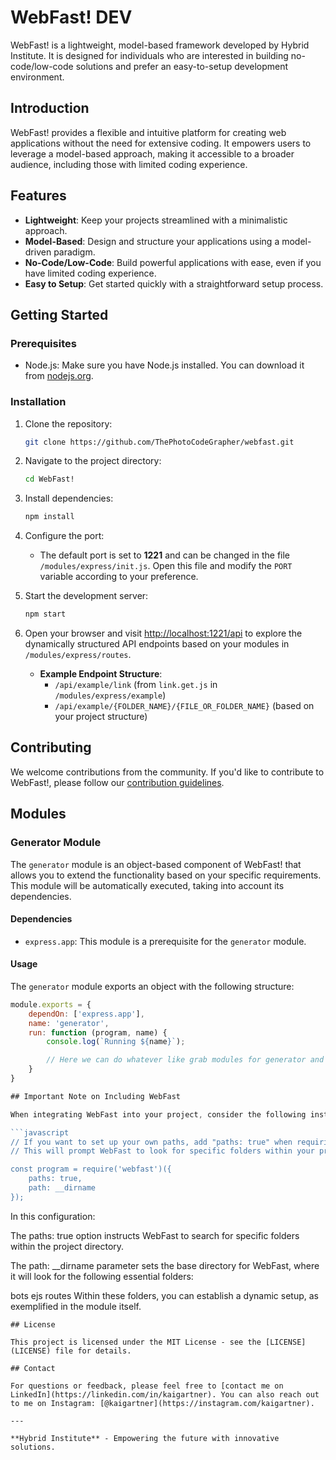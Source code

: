 # WebFast! **DEV**

WebFast! is a lightweight, model-based framework developed by Hybrid Institute. It is designed for individuals who are interested in building no-code/low-code solutions and prefer an easy-to-setup development environment.

## Introduction

WebFast! provides a flexible and intuitive platform for creating web applications without the need for extensive coding. It empowers users to leverage a model-based approach, making it accessible to a broader audience, including those with limited coding experience.

## Features

- **Lightweight**: Keep your projects streamlined with a minimalistic approach.
- **Model-Based**: Design and structure your applications using a model-driven paradigm.
- **No-Code/Low-Code**: Build powerful applications with ease, even if you have limited coding experience.
- **Easy to Setup**: Get started quickly with a straightforward setup process.

## Getting Started

### Prerequisites

- Node.js: Make sure you have Node.js installed. You can download it from [nodejs.org](https://nodejs.org/).

### Installation

1. Clone the repository:

    ```bash
    git clone https://github.com/ThePhotoCodeGrapher/webfast.git
    ```

2. Navigate to the project directory:

    ```bash
    cd WebFast!
    ```

3. Install dependencies:

    ```bash
    npm install
    ```

4. Configure the port:

    - The default port is set to **1221** and can be changed in the file `/modules/express/init.js`. Open this file and modify the `PORT` variable according to your preference.

5. Start the development server:

    ```bash
    npm start
    ```

6. Open your browser and visit [http://localhost:1221/api](http://localhost:1221/api) to explore the dynamically structured API endpoints based on your modules in `/modules/express/routes`.

   - **Example Endpoint Structure**:
     - `/api/example/link` (from `link.get.js` in `/modules/express/example`)
     - `/api/example/{FOLDER_NAME}/{FILE_OR_FOLDER_NAME}` (based on your project structure)

## Contributing

We welcome contributions from the community. If you'd like to contribute to WebFast!, please follow our [contribution guidelines](CONTRIBUTING.md).

## Modules

### Generator Module

The `generator` module is an object-based component of WebFast! that allows you to extend the functionality based on your specific requirements. This module will be automatically executed, taking into account its dependencies.

#### Dependencies

- `express.app`: This module is a prerequisite for the `generator` module.

#### Usage

The `generator` module exports an object with the following structure:

```javascript
module.exports = {
    dependOn: ['express.app'],
    name: 'generator',
    run: function (program, name) {
        console.log(`Running ${name}`);

        // Here we can do whatever like grab modules for generator and represent them here
    }
}

## Important Note on Including WebFast

When integrating WebFast into your project, consider the following instructions:

```javascript
// If you want to set up your own paths, add "paths: true" when requiring WebFast. 
// This will prompt WebFast to look for specific folders within your project directory.

const program = require('webfast')({
    paths: true,
    path: __dirname
});
```
In this configuration:

The paths: true option instructs WebFast to search for specific folders within the project directory.

The path: __dirname parameter sets the base directory for WebFast, where it will look for the following essential folders:

bots
ejs
routes
Within these folders, you can establish a dynamic setup, as exemplified in the module itself.

```
## License

This project is licensed under the MIT License - see the [LICENSE](LICENSE) file for details.

## Contact

For questions or feedback, please feel free to [contact me on LinkedIn](https://linkedin.com/in/kaigartner). You can also reach out to me on Instagram: [@kaigartner](https://instagram.com/kaigartner).

---

**Hybrid Institute** - Empowering the future with innovative solutions.
